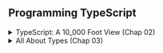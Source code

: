 ## Programming TypeScript

<details>
  <summary>TypeScript: A 10_000 Foot View (Chap 02)</summary>

## O compilador

1. Programa analisado em AST(n abstract syntax tree);
2. AST é compilado para um bytecode;
3. Bytecode é avaliado em tempo de execução.

> O TypeScript em vez de compilar diretamente para bytecode, o Type-Script compila para… código JavaScript! (Transpile)

> Mas antes diss, existe progragrama especial que (typechecker) que verifica se seu código é typesafe.

1. TypeScript source -> TypeScript AST [TSC]
    - Aqui é usado os tipos declarados;
2. AST é verificada por typechecker [TSC]
    - Aqui é usado os tipos declarados;
3. TypeScript AST -> JavaScript source [TSC]
    - Aqui não é mais utilizado os tipos.
   ```
   Quando o TSC compila seu código de TypeScript para JS, ele não olha mais para os seus tipos.  
   ```
4. JavaScript source -> JavaScript AST [JS]
5. AST -> bytecode [JS]
6. ByteCode é avaliado em tempo de execução[JS]

JavaScript engine (V8, Spidermonkey[Firefox], JSCore[Safari], Chakra[Edge])

## O sistema de tipos

> Um conjunto de regras que um verificador de tipos usa para atribuir tipos ao seu programa.

- Dinâmico
- Estático (TS is incrementally compiled statically typed language)

> O TypeScript é inspirado em ambos os tipos de sistemas de tipos: você pode anotar explicitamente seus tipos ou pode
> deixar o TypeScript inferir a maioria deles para você.

> Em geral, é uma boa ideia deixar o TypeScript inferir tantos tipos quanto possível para você, mantendo o código
> digitado explicitamente no mínimo.

Comparação entre os sistemas de tipos enter Js e TS, para ajudar criar uma modelo mental de como o TS funciona:

| Recursos do sistemas de tipos             | JS                     | TS                        |
|-------------------------------------------|------------------------|---------------------------|
| Como os tipos são vinculados ?            | Dinâmico               | Estático                  |
| Os tipos são convertidos automaticamente? | Sim                    | Não(principal)            |
| Quando os tipos são verificados?          | Tempo de execução      | Tempo de compilação       |
| Quando os erros são encontrados ?         | Em execução(a maioria) | Em compilação (a maioria) |

> Se você precisar converter tipos, faça-o explicitamente.

> O compilador TSC é escrito em TypeScript, ou seja, o TS é uma linguagem
>
bootstrapping [self-hosting](https://robertheaton.com/2017/10/24/what-is-a-self-hosting-compiler/#:~:text=A%20self-hosting%20compiler%20is%20one%20that%20can%20compile,writing%20%3D%2C%20you%20write%20the%20actual%20word%20EQUALS.)

## [TSLint](https://palantir.github.io/tslint/)

- `npx tslint --init` - Para habilitar o tslint estilização de código

## Dicas

1. Instale o `ts-node` e use-o para compilar e executar seu TypeScript com um único comando.
2. Use uma ferramenta de scaffolding como `typescript-node-starter` para gerar rapidamente sua estrutura de pastas para
   você.

</details>

<details>
  <summary>All About Types (Chap 03)</summary>
</details>
